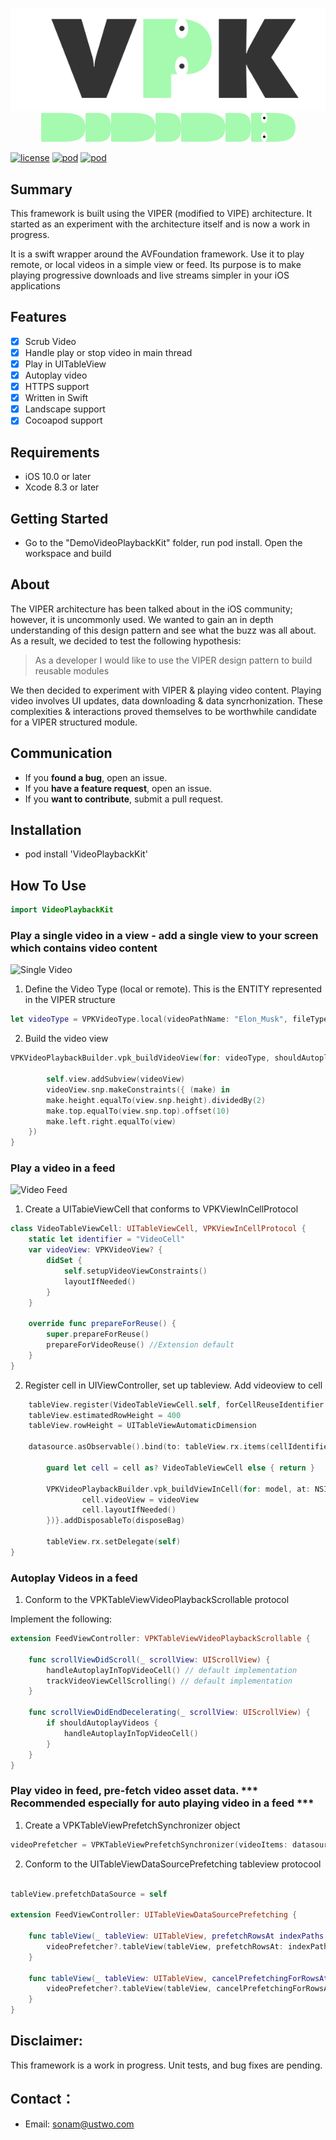 <p align="center" >
<img src="Images/VPKPlayback_logo.png" title="VPKVideoPlayer logo" float=left>
<img src="Images/snake.png" title="Snake Body" float=left>
</p>

[![license](https://img.shields.io/github/license/mashape/apistatus.svg)](https://github.com/ustwo/videoplayback-ios)
[![pod](https://img.shields.io/badge/pod-0.2.0-green.svg)](https://github.com/ustwo/videoplayback-ios) 
[![pod](https://img.shields.io/badge/swift-support-fc2f24.svg?maxAge=2592000)](https://github.com/apple/swift)


## Summary 

This framework is built using the VIPER (modified to VIPE) architecture. It started as an experiment with the architecture itself and is now a work in progress.

It is a swift wrapper around the AVFoundation framework. Use it to play remote, or local videos in a simple view or feed. Its purpose is to make playing progressive downloads and live streams simpler in your iOS applications

## Features

- [x] Scrub Video 
- [x] Handle play or stop video in main thread
- [x] Play in UITableView 
- [x] Autoplay video    
- [x] HTTPS support
- [x] Written in Swift 
- [x] Landscape support
- [x] Cocoapod support 

## Requirements

- iOS 10.0 or later
- Xcode 8.3 or later


## Getting Started

- Go to the "DemoVideoPlaybackKit" folder, run pod install. Open the workspace and build 


## About

The VIPER architecture has been talked about in the iOS community; however, it is uncommonly used. We wanted to gain an in depth understanding of this design pattern and see what the buzz was all about. As a result, we decided to test the following hypothesis: 

> As a developer I would like to use the VIPER design pattern to build reusable modules


We then decided to experiment with VIPER & playing video content. Playing video involves UI updates, data downloading & data syncrhonization. These complexities & interactions proved themselves to be worthwhile candidate for a VIPER structured module. 

## Communication

- If you **found a bug**, open an issue.
- If you **have a feature request**, open an issue.
- If you **want to contribute**, submit a pull request.


## Installation

- pod install 'VideoPlaybackKit'

## How To Use

```swift 
import VideoPlaybackKit
```

### Play a single video in a view - add a single view to your screen which contains video content

<img src="Images/single_video.gif" title="Single Video" float=left>

 

1. Define the Video Type (local or remote). This is the ENTITY represented in the VIPER structure

```swift 
let videoType = VPKVideoType.local(videoPathName: "Elon_Musk", fileType: "mp4", placeholderImageName: "elon_1")
```

2. Build the video view 

```swift
VPKVideoPlaybackBuilder.vpk_buildVideoView(for: videoType, shouldAutoplay: self.shouldAutoPlay, playbackBarTheme: self.toolBarTheme) { (videoView) in

        self.view.addSubview(videoView)
        videoView.snp.makeConstraints({ (make) in
        make.height.equalTo(view.snp.height).dividedBy(2)
        make.top.equalTo(view.snp.top).offset(10)
        make.left.right.equalTo(view)
    })
}
```

### Play a video in a feed

<img src="Images/video_feed.gif" title="Video Feed" float=left>

1. Create a UITabieViewCell that conforms to VPKViewInCellProtocol

```swift 
class VideoTableViewCell: UITableViewCell, VPKViewInCellProtocol {
    static let identifier = "VideoCell"
    var videoView: VPKVideoView? {
        didSet {
            self.setupVideoViewConstraints()
            layoutIfNeeded()
        }
    }
    
    override func prepareForReuse() {
        super.prepareForReuse()
        prepareForVideoReuse() //Extension default
    }
}
```

2. Register cell in UIViewController, set up tableview. Add videoview to cell 
 

```swift 
    tableView.register(VideoTableViewCell.self, forCellReuseIdentifier: VideoTableViewCell.identifier)
    tableView.estimatedRowHeight = 400
    tableView.rowHeight = UITableViewAutomaticDimension

    datasource.asObservable().bind(to: tableView.rx.items(cellIdentifier: VideoTableViewCell.identifier)) { index, model, cell in
            
        guard let cell = cell as? VideoTableViewCell else { return }

        VPKVideoPlaybackBuilder.vpk_buildViewInCell(for: model, at: NSIndexPath(item: index, section: 0), completion: { (videoView) in
                cell.videoView = videoView
                cell.layoutIfNeeded()
        })}.addDisposableTo(disposeBag)

        tableView.rx.setDelegate(self)
}
```

### Autoplay Videos in a feed

1. Conform to the VPKTableViewVideoPlaybackScrollable protocol 

Implement the following: 

```swift 
extension FeedViewController: VPKTableViewVideoPlaybackScrollable {

    func scrollViewDidScroll(_ scrollView: UIScrollView) {
        handleAutoplayInTopVideoCell() // default implementation
        trackVideoViewCellScrolling() // default implementation
    }   

    func scrollViewDidEndDecelerating(_ scrollView: UIScrollView) {
        if shouldAutoplayVideos {
            handleAutoplayInTopVideoCell()
        }
    }
}
```

### Play video in feed, pre-fetch video asset data. *** Recommended especially for auto playing video in a feed ***

1. Create a VPKTableViewPrefetchSynchronizer object 

```swift 
videoPrefetcher = VPKTableViewPrefetchSynchronizer(videoItems: datasource.value)
```

2. Conform to the UITableViewDataSourcePrefetching tableview protocool 

```swift 

tableView.prefetchDataSource = self

extension FeedViewController: UITableViewDataSourcePrefetching {

    func tableView(_ tableView: UITableView, prefetchRowsAt indexPaths: [IndexPath]) {
        videoPrefetcher?.tableView(tableView, prefetchRowsAt: indexPaths)
    }

    func tableView(_ tableView: UITableView, cancelPrefetchingForRowsAt indexPaths: [IndexPath]) {
        videoPrefetcher?.tableView(tableView, cancelPrefetchingForRowsAt: indexPaths)
    }
}
```

## Disclaimer:

This framework is a work in progress. Unit tests, and bug fixes are pending. 


## Contact：
- Email: sonam@ustwo.com

